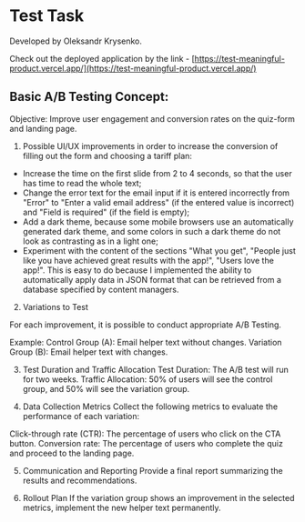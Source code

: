 # Test Task

Developed by Oleksandr Krysenko.

Check out the deployed application by the link - [https://test-meaningful-product.vercel.app/](https://test-meaningful-product.vercel.app/)

## Basic A/B Testing Concept:
Objective: Improve user engagement and conversion rates on the quiz-form and landing page.

1. Possible UI/UX improvements in order to increase the conversion of filling out the form and choosing a tariff plan:
- Increase the time on the first slide from 2 to 4 seconds, so that the user has time to read the whole text;
- Change the error text for the email input if it is entered incorrectly from "Error" to "Enter a valid email address" (if the entered value is incorrect) and "Field is required" (if the field is empty);
- Add a dark theme, because some mobile browsers use an automatically generated dark theme, and some colors in such a dark theme do not look as contrasting as in a light one;
- Experiment with the content of the sections "What you get", "People just like you have achieved great results with the app!", "Users love the app!".
This is easy to do because I implemented the ability to automatically apply data in JSON format that can be retrieved from a database specified by content managers.


2. Variations to Test

For each improvement, it is possible to conduct appropriate A/B Testing.

Example:
Control Group (A): Email helper text without changes.
Variation Group (B): Email helper text with changes.


3. Test Duration and Traffic Allocation
Test Duration: The A/B test will run for two weeks.
Traffic Allocation: 50% of users will see the control group, and 50% will see the variation group.


4. Data Collection Metrics
Сollect the following metrics to evaluate the performance of each variation:


Click-through rate (CTR): The percentage of users who click on the CTA button.
Conversion rate: The percentage of users who complete the quiz and proceed to the landing page.


5. Communication and Reporting
Provide a final report summarizing the results and recommendations.


6. Rollout Plan
If the variation group shows an improvement in the selected metrics, implement the new helper text permanently.
